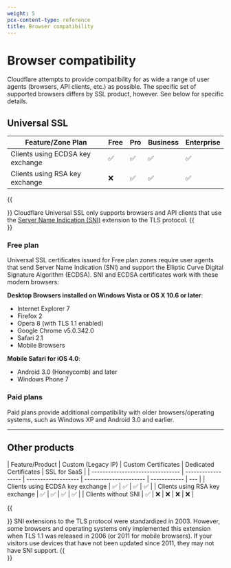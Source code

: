 ```yaml
---
weight: 5
pcx-content-type: reference
title: Browser compatibility
---
```


# Browser compatibility

Cloudflare attempts to provide compatibility for as wide a range of user agents (browsers, API clients, etc.) as possible. The specific set of supported browsers differs by SSL product, however. See below for specific details.

## Universal SSL

| Feature/Zone Plan                | Free | Pro | Business | Enterprise |
| -------------------------------- | ---- | --- | -------- | ---------- |
| Clients using ECDSA key exchange | ✅   | ✅  | ✅       | ✅         |
| Clients using RSA key exchange   | ❌   | ✅  | ✅       | ✅         |

{{<Aside type="warning" header="Important">}}
Cloudflare Universal SSL only supports browsers and API clients that use the [Server Name Indication (SNI)](https://www.cloudflare.com/learning/ssl/what-is-sni/) extension to the TLS protocol.
{{</Aside>}}

### Free plan

Universal SSL certificates issued for Free plan zones require user agents that send Server Name Indication (SNI) and support the Elliptic Curve Digital Signature Algorithm (ECDSA). SNI and ECDSA certificates work with these modern browsers:

**Desktop Browsers installed on Windows Vista or OS X 10.6 or later**:

- Internet Explorer 7
- Firefox 2
- Opera 8 (with TLS 1.1 enabled)
- Google Chrome v5.0.342.0
- Safari 2.1
- Mobile Browsers

**Mobile Safari for iOS 4.0**:

- Android 3.0 (Honeycomb) and later
- Windows Phone 7

### Paid plans

Paid plans provide additional compatibility with older browsers/operating systems, such as Windows XP and Android 3.0 and earlier.

---

## Other products

| Feature/Product                  | Custom (Legacy IP) | Custom Certificates | Dedicated Certificates | SSL for SaaS |
| -------------------------------- | ------------------ | ------------------- | ---------------------- | ------------ | --- |
| Clients using ECDSA key exchange | ✅                 | ✅                  | ✅                     | ✅           |
| Clients using RSA key exchange   | ✅                 | ✅                  | ✅                     | ✅           |
| Clients without SNI              | ✅                 | ❌                  | ❌                     | ❌           | ❌  |

{{<Aside type="note" header="Note">}}
SNI extensions to the TLS protocol were standardized in 2003. However, some browsers and operating systems only implemented this extension when TLS 1.1 was released in 2006 (or 2011 for mobile browsers). If your visitors use devices that have not been updated since 2011, they may not have SNI support.
{{</Aside>}}
